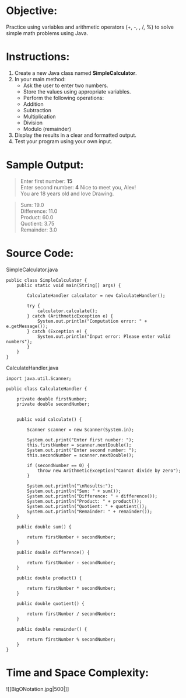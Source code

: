 # Objective:  
Practice using variables and arithmetic operators (+, -, , /, %) to solve simple math problems using Java. 
# Instructions:  
1. Create a new Java class named **SimpleCalculator**.  
2. In your main method:
	- Ask the user to enter two numbers.
	- Store the values using appropriate variables.
	- Perform the following operations:
	- Addition
	- Subtraction
	- Multiplication
	- Division
	- Modulo (remainder)
3. Display the results in a clear and formatted output.
4. Test your program using your own input.
# Sample Output:  
> Enter first number: **15**  
> Enter second number: **4**
> Nice to meet you, Alex!  
> You are 18 years old and love Drawing.

> Sum: 19.0  
> Difference: 11.0  
> Product: 60.0  
> Quotient: 3.75  
> Remainder: 3.0

# Source Code:  
SimpleCalculator.java
```
public class SimpleCalculator {
    public static void main(String[] args) {
        
        CalculateHandler calculator = new CalculateHandler();
        
        try {
            calculator.calculate();
        } catch (ArithmeticException e) {
            System.out.println("Computation error: " + e.getMessage());
        } catch (Exception e) {
            System.out.println("Input error: Please enter valid numbers");
        }
    }
}
```

CalculateHandler.java
```
import java.util.Scanner;

public class CalculateHandler {
    
    private double firstNumber;
    private double secondNumber;


    public void calculate() {

        Scanner scanner = new Scanner(System.in);

        System.out.print("Enter first number: ");
        this.firstNumber = scanner.nextDouble();
        System.out.print("Enter second number: ");
        this.secondNumber = scanner.nextDouble();
        
        if (secondNumber == 0) {
            throw new ArithmeticException("Cannot divide by zero");
        }

        System.out.println("\nResults:");
        System.out.println("Sum: " + sum());
        System.out.println("Difference: " + difference());
        System.out.println("Product: " + product());
        System.out.println("Quotient: " + quotient());
        System.out.println("Remainder: " + remainder());
    }

    public double sum() {

        return firstNumber + secondNumber;
    }

    public double difference() {

        return firstNumber - secondNumber;
    }

    public double product() {

        return firstNumber * secondNumber;
    }

    public double quotient() {

        return firstNumber / secondNumber;
    }

    public double remainder() {

        return firstNumber % secondNumber;
    }
}
```

# Time and Space Complexity: 
![[BigONotation.jpg|500|]]